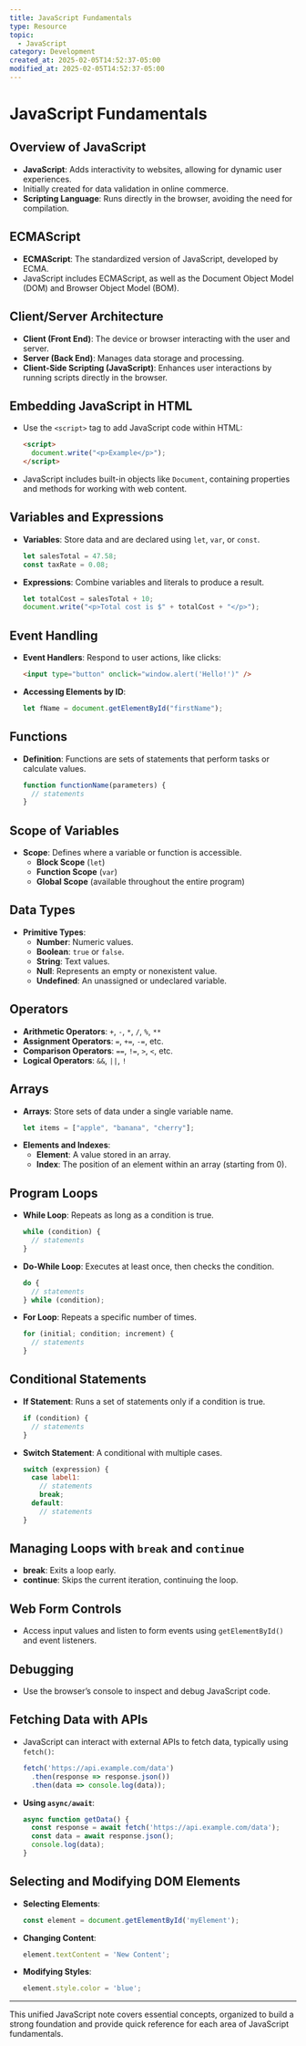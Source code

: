 ```yaml
---
title: JavaScript Fundamentals
type: Resource
topic:
  - JavaScript
category: Development
created_at: 2025-02-05T14:52:37-05:00
modified_at: 2025-02-05T14:52:37-05:00
---
```


# JavaScript Fundamentals  
## Overview of JavaScript
- **JavaScript**: Adds interactivity to websites, allowing for dynamic user experiences.
- Initially created for data validation in online commerce.
- **Scripting Language**: Runs directly in the browser, avoiding the need for compilation.

## ECMAScript
- **ECMAScript**: The standardized version of JavaScript, developed by ECMA.
- JavaScript includes ECMAScript, as well as the Document Object Model (DOM) and Browser Object Model (BOM).

## Client/Server Architecture
- **Client (Front End)**: The device or browser interacting with the user and server.
- **Server (Back End)**: Manages data storage and processing.
- **Client-Side Scripting (JavaScript)**: Enhances user interactions by running scripts directly in the browser.

## Embedding JavaScript in HTML
- Use the `<script>` tag to add JavaScript code within HTML:
    ```html
    <script>
      document.write("<p>Example</p>");
    </script>
    ```
- JavaScript includes built-in objects like `Document`, containing properties and methods for working with web content.

## Variables and Expressions
- **Variables**: Store data and are declared using `let`, `var`, or `const`.
    ```javascript
    let salesTotal = 47.58;
    const taxRate = 0.08;
    ```
- **Expressions**: Combine variables and literals to produce a result.
    ```javascript
    let totalCost = salesTotal + 10;
    document.write("<p>Total cost is $" + totalCost + "</p>");
    ```

## Event Handling
- **Event Handlers**: Respond to user actions, like clicks:
    ```html
    <input type="button" onclick="window.alert('Hello!')" />
    ```
- **Accessing Elements by ID**:
    ```javascript
    let fName = document.getElementById("firstName");
    ```

## Functions
- **Definition**: Functions are sets of statements that perform tasks or calculate values.
    ```javascript
    function functionName(parameters) {
      // statements
    }
    ```

## Scope of Variables
- **Scope**: Defines where a variable or function is accessible.
  - **Block Scope** (`let`)
  - **Function Scope** (`var`)
  - **Global Scope** (available throughout the entire program)

## Data Types
- **Primitive Types**:
  - **Number**: Numeric values.
  - **Boolean**: `true` or `false`.
  - **String**: Text values.
  - **Null**: Represents an empty or nonexistent value.
  - **Undefined**: An unassigned or undeclared variable.

## Operators
- **Arithmetic Operators**: `+`, `-`, `*`, `/`, `%`, `**`
- **Assignment Operators**: `=`, `+=`, `-=`, etc.
- **Comparison Operators**: `==`, `!=`, `>`, `<`, etc.
- **Logical Operators**: `&&`, `||`, `!`


## Arrays
- **Arrays**: Store sets of data under a single variable name.
    ```javascript
    let items = ["apple", "banana", "cherry"];
    ```
- **Elements and Indexes**:
  - **Element**: A value stored in an array.
  - **Index**: The position of an element within an array (starting from 0).

## Program Loops
- **While Loop**: Repeats as long as a condition is true.
    ```javascript
    while (condition) {
      // statements
    }
    ```
- **Do-While Loop**: Executes at least once, then checks the condition.
    ```javascript
    do {
      // statements
    } while (condition);
    ```
- **For Loop**: Repeats a specific number of times.
    ```javascript
    for (initial; condition; increment) {
      // statements
    }
    ```

## Conditional Statements
- **If Statement**: Runs a set of statements only if a condition is true.
    ```javascript
    if (condition) {
      // statements
    }
    ```
- **Switch Statement**: A conditional with multiple cases.
    ```javascript
    switch (expression) {
      case label1:
        // statements
        break;
      default:
        // statements
    }
    ```

## Managing Loops with `break` and `continue`
- **break**: Exits a loop early.
- **continue**: Skips the current iteration, continuing the loop.

## Web Form Controls
- Access input values and listen to form events using `getElementById()` and event listeners.

## Debugging
- Use the browser’s console to inspect and debug JavaScript code.


## Fetching Data with APIs
- JavaScript can interact with external APIs to fetch data, typically using `fetch()`:
    ```javascript
    fetch('https://api.example.com/data')
      .then(response => response.json())
      .then(data => console.log(data));
    ```
- **Using `async/await`**:
    ```javascript
    async function getData() {
      const response = await fetch('https://api.example.com/data');
      const data = await response.json();
      console.log(data);
    }
    ```

## Selecting and Modifying DOM Elements
- **Selecting Elements**:
    ```javascript
    const element = document.getElementById('myElement');
    ```
- **Changing Content**:
    ```javascript
    element.textContent = 'New Content';
    ```
- **Modifying Styles**:
    ```javascript
    element.style.color = 'blue';
    ```

---

This unified JavaScript note covers essential concepts, organized to build a strong foundation and provide quick reference for each area of JavaScript fundamentals.